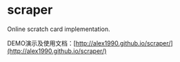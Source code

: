 scraper
=======

Online scratch card implementation.

DEMO演示及使用文档：[http://alex1990.github.io/scraper/](http://alex1990.github.io/scraper/)
